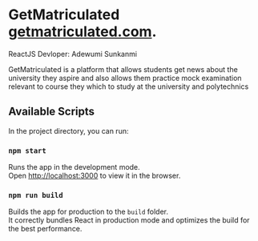 # GetMatriculated [getmatriculated.com](https://getmatriculated).

 ReactJS Devloper: Adewumi Sunkanmi


GetMatriculated is a platform that allows students get news about the university they aspire and also allows them practice mock examination relevant to course they which to study at the university and polytechnics


## Available Scripts

In the project directory, you can run:

### `npm start`

Runs the app in the development mode.<br>
Open [http://localhost:3000](http://localhost:3000) to view it in the browser.


### `npm run build`

Builds the app for production to the `build` folder.<br>
It correctly bundles React in production mode and optimizes the build for the best performance.
